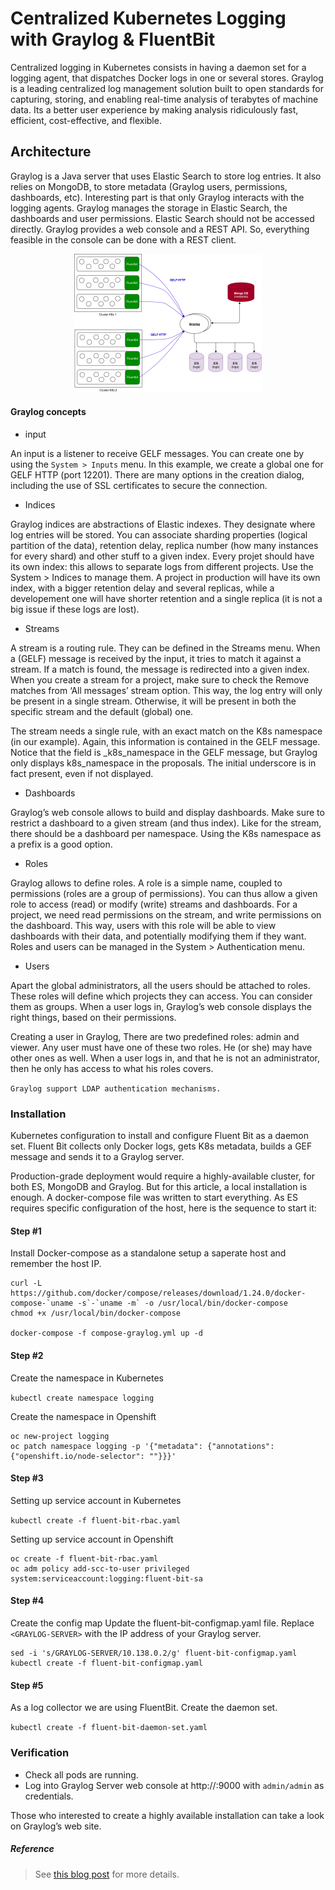 # Centralized Kubernetes Logging with Graylog & FluentBit

Centralized logging in Kubernetes consists in having a daemon set for a logging agent, that dispatches Docker logs in one or several stores. Graylog is a leading centralized log management solution built to open standards for capturing, storing, and enabling real-time analysis of terabytes of machine data. Its a better user experience by making analysis ridiculously fast, efficient, cost-effective, and flexible. 

## Architecture

Graylog is a Java server that uses Elastic Search to store log entries. It also relies on MongoDB, to store metadata (Graylog users, permissions, dashboards, etc). Interesting part is that only Graylog interacts with the logging agents. Graylog manages the storage in Elastic Search, the dashboards and user permissions. Elastic Search should not be accessed directly. Graylog provides a web console and a REST API. So, everything feasible in the console can be done with a REST client.

<p align="center">
  <img src="https://github.com/prasenforu/openshift-origin-aws/blob/master/logging/graylog/graylog-arch.png">
</p>

#### Graylog concepts

- input

An input is a listener to receive GELF messages. You can create one by using the ```System > Inputs``` menu. In this example, we create a global one for GELF HTTP (port 12201). There are many options in the creation dialog, including the use of SSL certificates to secure the connection.

- Indices

Graylog indices are abstractions of Elastic indexes. They designate where log entries will be stored. You can associate sharding properties (logical partition of the data), retention delay, replica number (how many instances for every shard) and other stuff to a given index. Every projet should have its own index: this allows to separate logs from different projects. Use the System > Indices to manage them. A project in production will have its own index, with a bigger retention delay and several replicas, while a developement one will have shorter retention and a single replica (it is not a big issue if these logs are lost).

- Streams

A stream is a routing rule. They can be defined in the Streams menu. When a (GELF) message is received by the input, it tries to match it against a stream. If a match is found, the message is redirected into a given index. When you create a stream for a project, make sure to check the Remove matches from ‘All messages’ stream option. This way, the log entry will only be present in a single stream. Otherwise, it will be present in both the specific stream and the default (global) one.

The stream needs a single rule, with an exact match on the K8s namespace (in our example).
Again, this information is contained in the GELF message. Notice that the field is _k8s_namespace in the GELF message, but Graylog only displays k8s_namespace in the proposals. The initial underscore is in fact present, even if not displayed.

- Dashboards

Graylog’s web console allows to build and display dashboards. Make sure to restrict a dashboard to a given stream (and thus index). Like for the stream, there should be a dashboard per namespace. Using the K8s namespace as a prefix is a good option.

- Roles

Graylog allows to define roles. A role is a simple name, coupled to permissions (roles are a group of permissions). You can thus allow a given role to access (read) or modify (write) streams and dashboards. For a project, we need read permissions on the stream, and write permissions on the dashboard. This way, users with this role will be able to view dashboards with their data, and potentially modifying them if they want. Roles and users can be managed in the System > Authentication menu.

- Users

Apart the global administrators, all the users should be attached to roles. These roles will define which projects they can access. You can consider them as groups. When a user logs in, Graylog’s web console displays the right things, based on their permissions.

Creating a user in Graylog, There are two predefined roles: admin and viewer.
Any user must have one of these two roles. He (or she) may have other ones as well. When a user logs in, and that he is not an administrator, then he only has access to what his roles covers.

```Graylog support LDAP authentication mechanisms.```


### Installation

Kubernetes configuration to install and configure Fluent Bit as a daemon set. Fluent Bit collects only Docker logs, gets K8s metadata, builds a GEF message and sends it to a Graylog server. 

Production-grade deployment would require a highly-available cluster, for both ES, MongoDB and Graylog. But for this article, a local installation is enough. A docker-compose file was written to start everything. As ES requires specific configuration of the host, here is the sequence to start it:

#### Step #1

Install Docker-compose as a standalone setup a saperate host and remember the host IP.

```
curl -L https://github.com/docker/compose/releases/download/1.24.0/docker-compose-`uname -s`-`uname -m` -o /usr/local/bin/docker-compose
chmod +x /usr/local/bin/docker-compose

docker-compose -f compose-graylog.yml up -d
```

#### Step #2

Create the namespace in Kubernetes

```kubectl create namespace logging```

Create the namespace in Openshift

```
oc new-project logging
oc patch namespace logging -p '{"metadata": {"annotations": {"openshift.io/node-selector": ""}}}'
```

#### Step #3

Setting up service account in Kubernetes

```kubectl create -f fluent-bit-rbac.yaml```

Setting up service account in Openshift

```
oc create -f fluent-bit-rbac.yaml
oc adm policy add-scc-to-user privileged system:serviceaccount:logging:fluent-bit-sa
```

#### Step #4

Create the config map
Update the fluent-bit-configmap.yaml file. Replace ```<GRAYLOG-SERVER>``` with the IP address of your Graylog server.

```
sed -i 's/GRAYLOG-SERVER/10.138.0.2/g' fluent-bit-configmap.yaml
kubectl create -f fluent-bit-configmap.yaml
```

#### Step #5

As a log collector we are using FluentBit. Create the daemon set.

```kubectl create -f fluent-bit-daemon-set.yaml```

### Verification

- Check all pods are running.
- Log into Graylog Server web console at http://<GRAYLOG-SERVER>:9000 with ```admin/admin``` as credentials. 
  
Those who interested to create a highly available installation can take a look on Graylog’s web site.

##### Reference

> See [this blog post](https://vzurczak.wordpress.com/?p=781) for more details.
